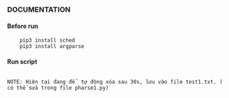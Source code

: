 ### DOCUMENTATION

#### Before run 
```yum install python3-pip
    pip3 install sched
    pip3 install argparse
```

#### Run script
``` python3 pharse1.py -c "announce flow route {match { destination 8.8.8.8/32; source 101.96.88.0/24; destination-port =53; protocol udp; } then { discard;}"

NOTE: Hiện tại đang để  tự động xóa sau 30s, lưu vào file test1.txt. ( có thể sửa trong file pharse1.py)
